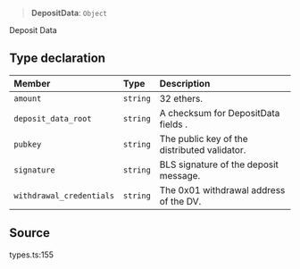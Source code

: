 > **DepositData**: `Object`

Deposit Data

## Type declaration

| Member | Type | Description |
| :------ | :------ | :------ |
| `amount` | `string` | 32 ethers. |
| `deposit_data_root` | `string` | A checksum for DepositData fields . |
| `pubkey` | `string` | The public key of the distributed validator. |
| `signature` | `string` | BLS signature of the deposit message. |
| `withdrawal_credentials` | `string` | The 0x01 withdrawal address of the DV. |

## Source

types.ts:155
